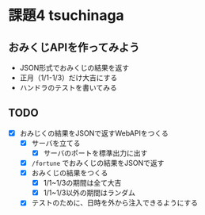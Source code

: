 # 課題4 tsuchinaga

## おみくじAPIを作ってみよう

* JSON形式でおみくじの結果を返す
* 正月（1/1-1/3）だけ大吉にする
* ハンドラのテストを書いてみる

## TODO
* [x] おみじくの結果をJSONで返すWebAPIをつくる
    * [x] サーバを立てる
        * [x] サーバのポートを標準出力に出す
    * [x] `/fortune` でおみくじの結果をJSONで返す
    * [x] おみくじの結果をつくる
        * [x] 1/1~1/3の期間は全て大吉
        * [x] 1/1~1/3以外の期間はランダム
    * [x] テストのために、日時を外から注入できるようにする
